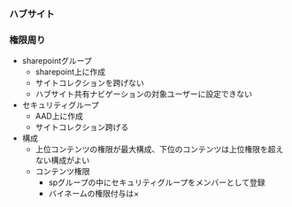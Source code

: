 

### ハブサイト


### 権限周り
- sharepointグループ
  - sharepoint上に作成
  - サイトコレクションを跨げない
  - ハブサイト共有ナビゲーションの対象ユーザーに設定できない
- セキュリティグループ
  - AAD上に作成
  - サイトコレクション跨げる
- 構成
  - 上位コンテンツの権限が最大構成、下位のコンテンツは上位権限を超えない構成がよい
  - コンテンツ権限
    - spグループの中にセキュリティグループをメンバーとして登録
    - バイネームの権限付与は×

